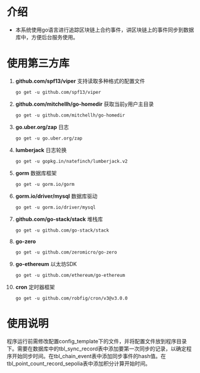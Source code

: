 # 介绍
- 本系统使用go语言进行追踪区块链上合约事件，讲区块链上的事件同步到数据库中，方便后台服务使用。

# 使用第三方库
1. **github.com/spf13/viper** 支持读取多种格式的配置文件
    ```shell
    go get -u github.com/spf13/viper
    ```
2. **github.com/mitchellh/go-homedir** 获取当前y用户主目录
    ```shell
    go get -u github.com/mitchellh/go-homedir
    ```
3. **go.uber.org/zap** 日志
    ```shell
    go get -u go.uber.org/zap
    ```
4. **lumberjack** 日志轮换
    ```shell
    go get -u gopkg.in/natefinch/lumberjack.v2
    ```
5. **gorm** 数据库框架
    ```shell
    go get -u gorm.io/gorm
    ```
6. **gorm.io/driver/mysql** 数据库驱动
    ```shell
    go get -u gorm.io/driver/mysql
    ```
7. **github.com/go-stack/stack** 堆栈库
    ```shell
    go get -u github.com/go-stack/stack
    ```
8. **go-zero**
    ```shell
    go get -u github.com/zeromicro/go-zero
    ```
9. **go-ethereum** 以太坊SDK
    ```shell
    go get -u github.com/ethereum/go-ethereum
    ```
10. **cron** 定时器框架
    ```shell
    go get -u github.com/robfig/cron/v3@v3.0.0
    ```

# 使用说明
程序运行前需修改配置config_template下的文件，并将配置文件放到程序目录下。需要在数据库中的tbl_sync_record表中添加要第一次同步的记录，以确定程序开始同步时间。在tbl_chain_event表中添加同步事件的hash值。在tbl_point_count_record_sepolia表中添加积分计算开始时间。